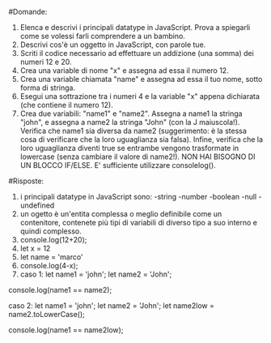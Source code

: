 #Domande:
1. Elenca e descrivi i principali datatype in JavaScript. Prova a spiegarli come se volessi farli comprendere a un bambino.
2. Descrivi cos'è un oggetto in JavaScript, con parole tue.
3. Scriti il codice necessario ad effettuare un addizione (una somma) dei numeri 12 e 20.
4. Crea una variable di nome "x" e assegna ad essa il numero 12.
5. Crea una variable chiamata "name" e assegna ad essa il tuo nome, sotto forma di stringa.
6. Esegui una sottrazione tra i numeri 4 e la variable "x" appena dichiarata (che contiene il numero 12).
7. Crea due variabili: "name1" e "name2". Assegna a name1 la stringa "john", e assegna a name2 la stringa "John" (con la J maiuscola!). Verifica che name1 sia diversa da name2 (suggerimento: è la stessa cosa di verificare che la loro uguaglianza sia falsa). Infine, verifica che la loro uguaglianza diventi true se entrambe vengono trasformate in lowercase (senza cambiare il valore di name2!). NON HAI BISOGNO DI UN BLOCCO IF/ELSE. E' sufficiente utilizzare consolelog().

#Risposte:
1. i principali datatype in JavaScript sono:
-string
-number
-boolean
-null
-undefined
2. un ogetto è un'entita complessa o meglio definibile come un contenitore, contenete più tipi di variabili di diverso tipo a suo interno e quindi complesso.
3.  console.log(12+20);
4. let x = 12
5. let name = 'marco'
6. console.log(4-x);
7. caso 1:
let name1 = 'john'; 
let name2 = 'John';

console.log(name1 == name2);

caso 2:
let name1 = 'john'; 
let name2 = 'John';
let name2low = name2.toLowerCase();

console.log(name1 == name2low);

